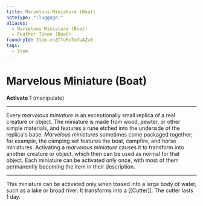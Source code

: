 ```yaml
---
title: Marvelous Miniature (Boat)
noteType: ":luggage:"
aliases:
  - Marvelous Miniature (Boat)
  - Feather Token (Boat)
foundryId: Item.vnZTfoRxTufuAZv8
tags:
  - Item
---
```


# Marvelous Miniature (Boat)

**Activate** 1 (manipulate)

* * *

Every _marvelous miniature_ is an exceptionally small replica of a real creature or object. The miniature is made from wood, pewter, or other simple materials, and features a rune etched into the underside of the replica's base. _Marvelous miniatures_ sometimes come packaged together; for example, the camping set features the boat, campfire, and horse miniatures. Activating a _marvelous miniature_ causes it to transform into another creature or object, which then can be used as normal for that object. Each miniature can be activated only once, with most of them permanently becoming the item in their description.

* * *

This miniature can be activated only when tossed into a large body of water, such as a lake or broad river. It transforms into a [[Cutter]]. The cutter lasts 1 day.
